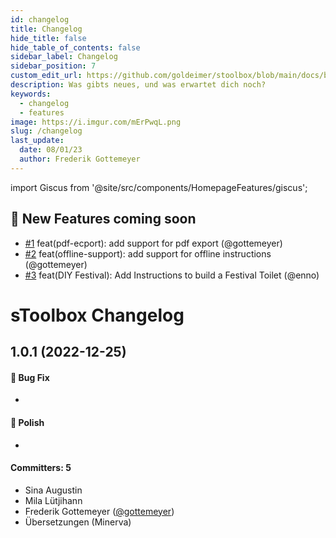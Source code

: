 ```yaml
---
id: changelog
title: Changelog
hide_title: false
hide_table_of_contents: false
sidebar_label: Changelog
sidebar_position: 7
custom_edit_url: https://github.com/goldeimer/stoolbox/blob/main/docs/basics/changelog.md
description: Was gibts neues, und was erwartet dich noch?
keywords:
  - changelog
  - features
image: https://i.imgur.com/mErPwqL.png
slug: /changelog
last_update:
  date: 08/01/23
  author: Frederik Gottemeyer
---
```


import Giscus from '@site/src/components/HomepageFeatures/giscus';


## :rocket: New Features coming soon
-  [#1](https://github.com/kohheepeace/mr-pdf) feat(pdf-ecport): add support for pdf export (@gottemeyer)
-  [#2](https://docusaurus.io/docs/api/plugins/@docusaurus/plugin-pwa) feat(offline-support): add support for offline instructions (@gottemeyer)
- [#3]() feat(DIY Festival): Add Instructions to build a Festival Toilet (@enno)


# sToolbox Changelog

## 1.0.1 (2022-12-25)

#### :bug: Bug Fix

- 

#### :nail_care: Polish

- 

#### Committers: 5

- Sina Augustin 
- Mila Lütjihann 
- Frederik Gottemeyer ([@gottemeyer](https://github.com/gottemeyer))
- Übersetzungen (Minerva)




<Giscus />
